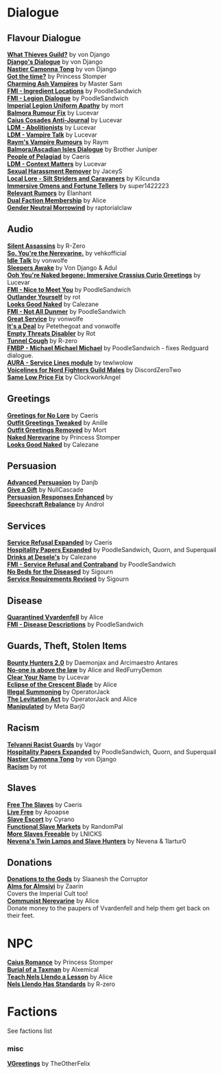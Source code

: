# Dialogue

## Flavour Dialogue
[**What Thieves Guild?**](https://www.nexusmods.com/morrowind/mods/47728) by von Django  
[**Django's Dialogue**](https://www.nexusmods.com/morrowind/mods/47253) by von Django  
[**Nastier Camonna Tong**](https://www.nexusmods.com/morrowind/mods/22601) by von Django  
[**Got the time?**](http://mw.modhistory.com/download-87-7221) by Princess Stomper  
[**Charming Ash Vampires**](http://mw.modhistory.com/download-4-6217) by Master Sam  
[**FMI - Ingredient Locations**](https://www.nexusmods.com/morrowind/mods/47324) by PoodleSandwich  
[**FMI - Legion Dialogue**](https://www.nexusmods.com/morrowind/mods/47318) by PoodleSandwich  
[**Imperial Legion Uniform Apathy**](https://www.nexusmods.com/morrowind/mods/46024) by mort  
[**Balmora Rumour Fix**](https://www.nexusmods.com/morrowind/mods/47455) by Lucevar  
[**Caius Cosades Anti-Journal**](https://www.nexusmods.com/morrowind/mods/47224) by Lucevar  
[**LDM - Abolitionists**](https://www.nexusmods.com/morrowind/mods/47499) by Lucevar  
[**LDM - Vampire Talk**](https://www.nexusmods.com/morrowind/mods/47556) by Lucevar  
[**Raym's Vampire Rumours**](https://www.nexusmods.com/morrowind/mods/48469) by Raym  
[**Balmora/Ascadian Isles Dialogue**](http://mw.modhistory.com/download-53-8218) by Brother Juniper  
[**People of Pelagiad**](https://www.nexusmods.com/morrowind/mods/47520) by Caeris  
[**LDM - Context Matters**](https://www.nexusmods.com/morrowind/mods/48273) by Lucevar  
[**Sexual Harassment Remover**](https://www.nexusmods.com/morrowind/mods/48541) by JaceyS  
[**Local Lore - Silt Striders and Caravaners**](https://www.nexusmods.com/morrowind/mods/48063) by Kilcunda  
[**Immersive Omens and Fortune Tellers**](https://www.nexusmods.com/morrowind/mods/49026) by super1422223   
[**Relevant Rumors**](https://www.nexusmods.com/morrowind/mods/49650) by Elanhant  
[**Dual Faction Membership**](https://www.nexusmods.com/morrowind/mods/49885) by Alice  
[**Gender Neutral Morrowind**](https://www.nexusmods.com/morrowind/mods/50464) by raptorialclaw  

## Audio
[**Silent Assassins**](https://www.nexusmods.com/morrowind/mods/44371) by R-Zero  
[**So. You're the Nerevarine.**](https://www.nexusmods.com/morrowind/mods/46896) by vehkofficial  
[**Idle Talk**](https://www.nexusmods.com/morrowind/mods/46948) by vonwolfe  
[**Sleepers Awake**](https://www.nexusmods.com/morrowind/mods/37208) by Von Django & Adul  
[**Ooh You're Naked begone: Immersive Crassius Curio Greetings**](https://www.nexusmods.com/morrowind/mods/47284) by Lucevar  
[**FMI - Nice to Meet You**](https://www.nexusmods.com/morrowind/mods/47329) by PoodleSandwich  
[**Outlander Yourself**](https://www.nexusmods.com/morrowind/mods/45674) by rot  
[**Looks Good Naked**](https://calezane.home.xs4all.nl/mw/mwmods.htm) by Calezane  
[**FMI - Not All Dunmer**](https://www.nexusmods.com/morrowind/mods/47569) by PoodleSandwich  
[**Great Service**](https://www.nexusmods.com/morrowind/mods/47767) by vonwolfe  
[**It's a Deal**](https://www.nexusmods.com/morrowind/mods/47968) by Petethegoat and vonwolfe  
[**Empty Threats Disabler**](https://www.nexusmods.com/morrowind/mods/44671) by Rot  
[**Tunnel Cough**](https://www.nexusmods.com/morrowind/mods/47603) by R-zero  
[**FMBP - Michael Michael Michael**](https://www.nexusmods.com/morrowind/mods/48598) by PoodleSandwich - fixes Redguard dialogue.  
[**AURA - Service Lines module**](https://www.nexusmods.com/morrowind/mods/48255) by tewlwolow  
[**Voicelines for Nord Fighters Guild Males**](https://www.nexusmods.com/morrowind/mods/50105) by DiscordZeroTwo  
[**Same Low Price Fix**](https://www.nexusmods.com/morrowind/mods/49671) by ClockworkAngel  

## Greetings
[**Greetings for No Lore**](https://www.nexusmods.com/morrowind/mods/46063) by Caeris  
[**Outfit Greetings Tweaked**](https://www.nexusmods.com/morrowind/mods/46066) by Anille  
[**Outfit Greetings Removed**](https://www.nexusmods.com/morrowind/mods/45560) by Mort  
[**Naked Nerevarine**](http://mw.modhistory.com/download-21-7227) by Princess Stomper  
[**Looks Good Naked**](https://calezane.home.xs4all.nl/mw/mwmods.htm) by Calezane  

## Persuasion
[**Advanced Persuasion**](http://mw.modhistory.com/download-53-12143) by Danjb  
[**Give a Gift**](https://www.nexusmods.com/morrowind/mods/46661) by NullCascade  
[**Persuasion Responses Enhanced**](https://www.nexusmods.com/morrowind/mods/312) by  
[**Speechcraft Rebalance**](https://www.nexusmods.com/morrowind/mods/43113) by Androl  

## Services
[**Service Refusal Expanded**](https://www.nexusmods.com/morrowind/mods/45961) by Caeris  
[**Hospitality Papers Expanded**](https://www.nexusmods.com/morrowind/mods/46107) by PoodleSandwich, Quorn, and Superquail  
[**Drinks at Desele's**](https://calezane.home.xs4all.nl/mw/mwmods.htm) by Calezane  
[**FMI - Service Refusal and Contraband**](https://www.nexusmods.com/morrowind/mods/47456) by PoodleSandwich  
[**No Beds for the Diseased**](https://www.nexusmods.com/morrowind/mods/49232) by Sigourn  
[**Service Requirements Revised**](https://www.nexusmods.com/morrowind/mods/50715) by Sigourn  

## Disease
[**Quarantined Vvardenfell**](https://www.nexusmods.com/morrowind/mods/47335) by Alice  
[**FMI - Disease Descriptions**](https://www.nexusmods.com/morrowind/mods/47331) by PoodleSandwich  

## Guards, Theft, Stolen Items
[**Bounty Hunters 2.0**](https://www.nexusmods.com/morrowind/mods/43789/) by Daemonjax and Arcimaestro Antares  
[**No-one is above the law**](https://www.nexusmods.com/morrowind/mods/46925/) by Alice and RedFurryDemon  
[**Clear Your Name**](https://www.nexusmods.com/morrowind/mods/43786) by Lucevar  
[**Eclipse of the Crescent Blade**](https://www.nexusmods.com/morrowind/mods/47194) by Alice  
[**Illegal Summoning**](https://www.nexusmods.com/morrowind/mods/47105/) by OperatorJack  
[**The Levitation Act**](https://www.nexusmods.com/morrowind/mods/47345) by OperatorJack and Alice  
[**Manipulated**](https://www.nexusmods.com/morrowind/mods/47222) by Meta Barj0  

## Racism
[**Telvanni Racist Guards**](http://mw.modhistory.com/download-44-10731) by Vagor  
[**Hospitality Papers Expanded**](https://www.nexusmods.com/morrowind/mods/46107) by PoodleSandwich, Quorn, and Superquail  
[**Nastier Camonna Tong**](https://www.nexusmods.com/morrowind/mods/22601) by von Django  
[**Racism**](https://www.nexusmods.com/morrowind/mods/45674) by rot  

## Slaves
[**Free The Slaves**](https://www.nexusmods.com/morrowind/mods/45191) by Caeris  
[**Live Free**](https://www.nexusmods.com/morrowind/mods/43999) by Apoapse  
[**Slave Escort**](http://mw.modhistory.com/download-37-15579) by Cyrano  
[**Functional Slave Markets**](https://www.nexusmods.com/morrowind/mods/49583) by RandomPal  
[**More Slaves Freeable**](https://www.nexusmods.com/morrowind/mods/50310) by LNICKS  
[**Nevena's Twin Lamps and Slave Hunters**](https://www.nexusmods.com/morrowind/mods/47420) by Nevena & 1lartur0  

## Donations
[**Donations to the Gods**](http://mw.modhistory.com/download-68-14336) by Slaanesh the Corruptor  
[**Alms for Almsivi**](https://www.nexusmods.com/morrowind/mods/43853) by Zaarin  
Covers the Imperial Cult too!  
[**Communist Nerevarine**](https://www.nexusmods.com/morrowind/mods/46979) by Alice  
Donate money to the paupers of Vvardenfell and help them get back on their feet. 

# NPC
[**Caius Romance**](http://mw.modhistory.com/download-90-7208) by Princess Stomper  
[**Burial of a Taxman**](https://www.nexusmods.com/morrowind/mods/43962) by Alxemical  
[**Teach Nels Llendo a Lesson**](https://www.nexusmods.com/morrowind/mods/48589) by Alice  
[**Nels Llendo Has Standards**](https://www.nexusmods.com/morrowind/mods/48592) by R-zero  

# Factions
See factions list 

### misc
[**VGreetings**](http://mw.modhistory.com/download-42-13335) by TheOtherFelix  
